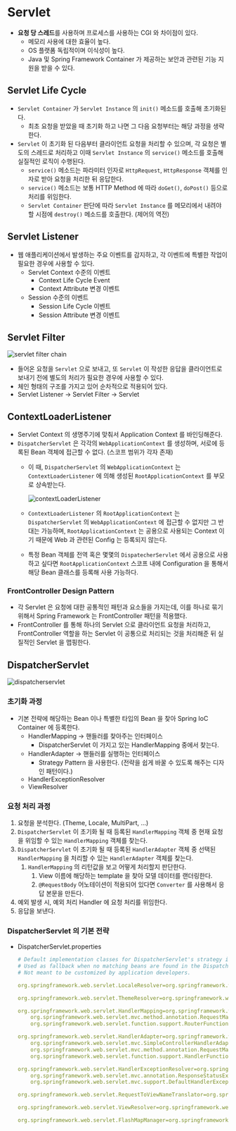 # Servlet

- **요청 당 스레드**를 사용하며 프로세스를 사용하는 CGI 와 차이점이 있다.
    - 메모리 사용에 대한 효율이 높다.
    - OS 플랫폼 독립적이며 이식성이 높다.
    - Java 및 Spring Framework Container 가 제공하는 보안과 관련된 기능 지원을 받을 수 있다.

## Servlet Life Cycle

- `Servlet Container` 가  `Servlet Instance` 의 `init()` 메소드를 호출해 초기화된다.
    - 최초 요청을 받았을 때 초기화 하고 나면 그 다음 요청부터는 해당 과정을 생략한다.
- `Servlet` 이 초기화 된 다음부터 클라이언트 요청을 처리할 수 있으며, 각 요청은 별도의 스레드로 처리하고 이때 `Servlet Instance` 의 `service()` 메소드를 호출해 실질적인 로직이 수행된다.
    - `service()` 메소드는 파라미터 인자로 `HttpRequest`, `HttpResponse` 객체를 인자로 받아 요청을 처리한 뒤 응답한다.
    - `service()` 메소드는 보통 HTTP Method 에 따라 `doGet()`, `doPost()` 등으로 처리를 위임한다.
    - `Servlet Container` 판단에 따라 `Servlet Instance` 를 메모리에서 내려야 할 시점에 `destroy()` 메소드를 호출한다. (제어의 역전)

## Servlet Listener

- 웹 애플리케이션에서 발생하는 주요 이벤트를 감지하고, 각 이벤트에 특별한 작업이 필요한 경우에 사용할 수 있다.
    - Servlet Context 수준의 이벤트
        - Context Life Cycle Event
        - Context Attribute 변경 이벤트
    - Session 수준의 이벤트
        - Session Life Cycle 이벤트
        - Session Attribute 변경 이벤트

## Servlet Filter

![servlet filter chain](https://s3.us-west-2.amazonaws.com/secure.notion-static.com/e077b94b-35ac-4a4f-bf1a-5380a5bbba57/Untitled.png?X-Amz-Algorithm=AWS4-HMAC-SHA256&X-Amz-Content-Sha256=UNSIGNED-PAYLOAD&X-Amz-Credential=AKIAT73L2G45EIPT3X45%2F20220118%2Fus-west-2%2Fs3%2Faws4_request&X-Amz-Date=20220118T223645Z&X-Amz-Expires=86400&X-Amz-Signature=b1130c1dc40e5797736276946ac3e4839cb57d453a249e3c6b1d9c584e70fbb5&X-Amz-SignedHeaders=host&response-content-disposition=filename%20%3D%22Untitled.png%22&x-id=GetObject)

- 들어온 요청을 `Servlet` 으로 보내고, 또 `Servlet` 이 작성한 응답을 클라이언트로 보내기 전에 별도의 처리가 필요한 경우에 사용할 수 있다.
- 체인 형태의 구조를 가지고 있어 순차적으로 적용되어 있다.
- Servlet Listener → Servlet Filter → Servlet
## ContextLoaderListener

- Servlet Context 의 생명주기에 맞춰서 Application Context 를 바인딩해준다.
- `DispatcherServlet` 은 각각의 `WebApplicationContext` 를 생성하며, 서로에 등록된 Bean 객체에 접근할 수 없다. (스코프 범위가 각자 존재)
    - 이 때, `DispatcherServlet` 의 `WebApplicationContext` 는 `ContextLoaderListener` 에 의해 생성된 `RootApplicationContext` 를 부모로 상속받는다.
        
        ![contextLoaderListener](https://s3.us-west-2.amazonaws.com/secure.notion-static.com/e6c933e5-a88e-4710-9c92-b08fb408118d/Untitled.png?X-Amz-Algorithm=AWS4-HMAC-SHA256&X-Amz-Content-Sha256=UNSIGNED-PAYLOAD&X-Amz-Credential=AKIAT73L2G45EIPT3X45%2F20220119%2Fus-west-2%2Fs3%2Faws4_request&X-Amz-Date=20220119T223615Z&X-Amz-Expires=86400&X-Amz-Signature=bde74a29fc86764eef374b949463f164d2035e3ef10736d9972dfe6f0e933e7b&X-Amz-SignedHeaders=host&response-content-disposition=filename%20%3D%22Untitled.png%22&x-id=GetObject)
        
    - `ContextLoaderListener` 의 `RootApplicationContext` 는 `DispatcherServlet` 의 `WebApplicationContext` 에 접근할 수 없지만 그 반대는 가능하며, `RootApplicationContext` 는 공용으로 사용되는 Context 이기 때문에 Web 과 관련된 Config 는 등록되지 않는다.
    - 특정 Bean 객체를 전역 혹은 몇몇의 `DispatecherServlet` 에서 공용으로 사용하고 싶다면 `RootApplicationContext` 스코프 내에 Configuration 을 통해서 해당 Bean 클래스를 등록해 사용 가능하다.

### FrontController Design Pattern

- 각 Servlet 은 요청에 대한 공통적인 패턴과 요소들을 가지는데, 이를 하나로 묶기 위해서 Spring Framework 는 FrontController 패턴을 적용했다.
- FrontController 를 통해 하나의 Servlet 으로 클라이언트 요청을 처리하고, FrontController 역할을 하는 Servlet 이 공통으로 처리되는 것을 처리해준 뒤 실질적인 Servlet 을 맵핑한다.

## DispatcherServlet

![dispatcherservlet](https://s3.us-west-2.amazonaws.com/secure.notion-static.com/d403b70d-4edf-4495-a99d-f4db9b6dbd9e/Untitled.png?X-Amz-Algorithm=AWS4-HMAC-SHA256&X-Amz-Content-Sha256=UNSIGNED-PAYLOAD&X-Amz-Credential=AKIAT73L2G45EIPT3X45%2F20220122%2Fus-west-2%2Fs3%2Faws4_request&X-Amz-Date=20220122T090010Z&X-Amz-Expires=86400&X-Amz-Signature=325ff818301764d727f35eb45c2f53fd2b2a440fab710def6f8c0e65fa277da6&X-Amz-SignedHeaders=host&response-content-disposition=filename%20%3D%22Untitled.png%22&x-id=GetObject)

### 초기화 과정

- 기본 전략에 해당하는 Bean 이나 특별한 타입의 Bean 을 찾아 Spring IoC Container 에 등록한다.
    - HandlerMapping → 핸들러를 찾아주는 인터페이스
        - DispatcherServlet 이 가지고 있는 HandlerMapping 중에서 찾는다.
    - HandlerAdapter → 핸들러를 실행하는 인터페이스
        - Strategy Pattern 을 사용한다. (전략을 쉽게 바꿀 수 있도록 해주는 디자인 패턴이다.)
    - HandlerExceptionResolver
    - ViewResolver

### 요청 처리 과정

1. 요청을 분석한다. (Theme, Locale, MultiPart, ...)
2. `DispatcherServlet` 이 초기화 될 때 등록된 `HandlerMapping` 객체 중 현재 요청을 위임할 수 있는 `HandlerMapping` 객체를 찾는다.
3. `DispatcherServlet` 이 초기화 될 때 등록된 `HandlerAdapter` 객체 중 선택된 `HandlerMapping` 을 처리할 수 있는 `HandlerAdapter` 객체를 찾는다.
    1. `HandlerMapping` 의 리턴값을 보고 어떻게 처리할지 판단한다.
        1. View 이름에 해당하는 template 을 찾아 모델 데이터를 랜더링한다.
        2. `@RequestBody` 어노테이션이 적용되어 있다면 `Converter` 를 사용해서 응답 본문을 만든다.
4. 예외 발생 시, 예외 처리 Handler 에 요청 처리를 위임한다.
5. 응답을 보낸다.

### DispatcherServlet 의 기본 전략

- DispatcherServlet.properties
    
    ```yaml
    # Default implementation classes for DispatcherServlet's strategy interfaces.
    # Used as fallback when no matching beans are found in the DispatcherServlet context.
    # Not meant to be customized by application developers.
    
    org.springframework.web.servlet.LocaleResolver=org.springframework.web.servlet.i18n.AcceptHeaderLocaleResolver
    
    org.springframework.web.servlet.ThemeResolver=org.springframework.web.servlet.theme.FixedThemeResolver
    
    org.springframework.web.servlet.HandlerMapping=org.springframework.web.servlet.handler.BeanNameUrlHandlerMapping,\
    	org.springframework.web.servlet.mvc.method.annotation.RequestMappingHandlerMapping,\
    	org.springframework.web.servlet.function.support.RouterFunctionMapping
    
    org.springframework.web.servlet.HandlerAdapter=org.springframework.web.servlet.mvc.HttpRequestHandlerAdapter,\
    	org.springframework.web.servlet.mvc.SimpleControllerHandlerAdapter,\
    	org.springframework.web.servlet.mvc.method.annotation.RequestMappingHandlerAdapter,\
    	org.springframework.web.servlet.function.support.HandlerFunctionAdapter
    
    org.springframework.web.servlet.HandlerExceptionResolver=org.springframework.web.servlet.mvc.method.annotation.ExceptionHandlerExceptionResolver,\
    	org.springframework.web.servlet.mvc.annotation.ResponseStatusExceptionResolver,\
    	org.springframework.web.servlet.mvc.support.DefaultHandlerExceptionResolver
    
    org.springframework.web.servlet.RequestToViewNameTranslator=org.springframework.web.servlet.view.DefaultRequestToViewNameTranslator
    
    org.springframework.web.servlet.ViewResolver=org.springframework.web.servlet.view.InternalResourceViewResolver
    
    org.springframework.web.servlet.FlashMapManager=org.springframework.web.servlet.support.SessionFlashMapManager
    ```